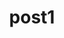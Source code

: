 ---
title: post1
content_blocks:
  - _bookshop_name: sections/header
    content:
      links:
        - name: Home
          url: /
        - name: Blog
          url: /blog
        - name: Contact
          url: /contact
  - _bookshop_name: sections/contact
    content:
      image:
        url: '/images/dunedin.jpg'
  - _bookshop_name: sections/footer
    content:
      name: 'Tom Richardson'
      links:
        - name: Home
          url: /
        - name: Blog
          url: /blog
        - name: Contact
          url: /contact
      socials:
        - url: 'www.facebook.com'
          image: '/images/icons8-facebook-circled-48.png'
        - url: 'www.googlemaps.com'
          image: '/images/icons8-google-maps-old-48.png'
        - url: 'www.instagram.com'
          image: '/images/icons8-instagram-48.png'
---